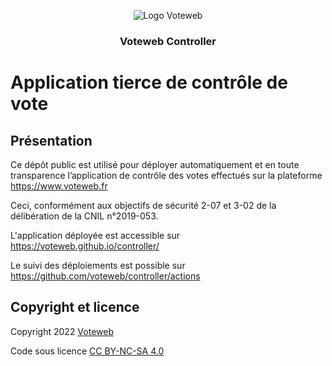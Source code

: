 <p align="center"><img src="https://www.voteweb.fr/mbThemes/u-voteweb/images/logo-voteweb.png" alt="Logo Voteweb"/></p>

<h3 align="center">Voteweb Controller</h3>

# Application tierce de contrôle de vote

## Présentation

Ce dépôt public est utilisé pour déployer automatiquement et en toute transparence l’application de contrôle des
votes effectués sur la plateforme https://www.voteweb.fr

Ceci, conformément aux objectifs de sécurité 2-07 et 3-02 de la délibération de la CNIL n°2019-053.

L'application déployée est accessible sur https://voteweb.github.io/controller/

Le suivi des déploiements est possible sur https://github.com/voteweb/controller/actions

## Copyright et licence

Copyright 2022 [Voteweb](https://www.voteweb.fr)

Code sous licence [CC BY-NC-SA 4.0](https://creativecommons.org/licenses/by-nc-sa/4.0/)
